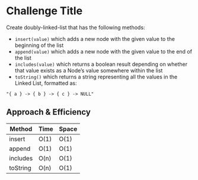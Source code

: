 # Challenge Title

Create doubly-linked-list that has the following methods:

- `insert(value)` which adds a new node with the given value to the beginning of the list
- `append(value)` which adds a new node with the given value to the end of the list
- `includes(value)` which returns a boolean result depending on whether that value exists as a Node’s value somewhere within the list
- `toString()` which returns a string representing all the values in the Linked List, formatted as:

`"{ a } -> { b } -> { c } -> NULL"`

## Approach & Efficiency

| Method | Time | Space |
|--------|------|-------|
| insert | O(1) | O(1) |
| append | O(1) | O(1) |
| includes | O(n) | O(1) |
| toString | O(n) | O(1) |
